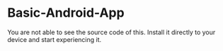 # Basic-Android-App
You are not able to see the source code of this.
Install it directly to your device and start experiencing it.
